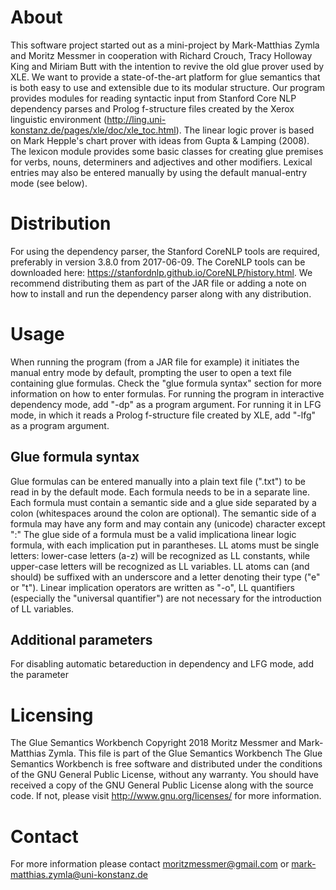 # About
This software project started out as a mini-project by Mark-Matthias Zymla and Moritz Messmer in cooperation with
Richard Crouch, Tracy Holloway King and Miriam Butt with the intention to revive the old glue prover used by XLE.
We want to provide a state-of-the-art platform for glue semantics that is both easy to use and extensible
due to its modular structure. Our program provides modules for reading syntactic input from Stanford Core NLP
dependency parses and Prolog f-structure files created by the Xerox linguistic environment
 (http://ling.uni-konstanz.de/pages/xle/doc/xle_toc.html). The linear logic prover is based on Mark Hepple's
 chart prover with ideas from Gupta & Lamping (2008). The lexicon module provides some basic classes for creating
 glue premises for verbs, nouns, determiners and adjectives and other modifiers.
 Lexical entries may also be entered manually by using the default manual-entry mode (see below).


# Distribution
For using the dependency parser, the Stanford CoreNLP tools are required, preferably in version 3.8.0 from
2017-06-09. The CoreNLP tools can be downloaded here: https://stanfordnlp.github.io/CoreNLP/history.html.
We recommend distributing them as part of the JAR file or adding a note on how to install and run the dependency
parser along with any distribution.

# Usage
When running the program (from a JAR file for example) it initiates the manual entry mode by default, prompting the user
to open a text file containing glue formulas. Check the "glue formula syntax" section for more information on how to
enter formulas.
For running the program in interactive dependency mode, add "-dp" as a program argument.
For running it in LFG mode, in which it reads a Prolog f-structure file created by XLE, add "-lfg" as a program argument.
## Glue formula syntax
Glue formulas can be entered manually into a plain text file (".txt") to be read in by the default mode.
Each formula needs to be in a separate line.
Each formula must contain a semantic side and a glue side separated by a colon (whitespaces around the colon are optional).
The semantic side of a formula may have any form and may contain any (unicode) character except ":"
The glue side of a formula must be a valid implicationa linear logic formula, with each implication put in parantheses.
LL atoms must be single letters: lower-case letters (a-z) will be recognized as LL constants, while upper-case letters will be recognized as LL
variables. LL atoms can (and should) be suffixed with an underscore and a letter denoting their type ("e" or "t").
Linear implication operators are written as "-o", LL quantifiers (especially the "universal quantifier") are not necessary
for the introduction of LL variables.
## Additional parameters
For disabling automatic betareduction in dependency and LFG mode, add the parameter
# Licensing
The Glue Semantics Workbench
Copyright 2018 Moritz Messmer and Mark-Matthias Zymla.
This file is part of the Glue Semantics Workbench
The Glue Semantics Workbench is free software and distributed under the conditions of the GNU General Public License,
without any warranty.
You should have received a copy of the GNU General Public License along with the source code.
If not, please visit http://www.gnu.org/licenses/ for more information.

# Contact
For more information please contact
moritzmessmer@gmail.com      or
mark-matthias.zymla@uni-konstanz.de
